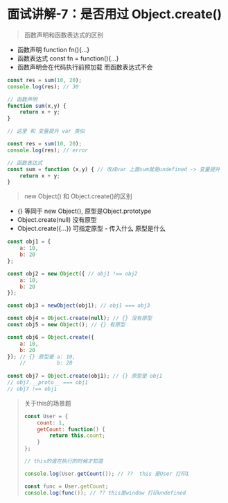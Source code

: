 # 面试讲解-7：是否用过 Object.create\(\)

> 函数声明和函数表达式的区别

* 函数声明 function fn\(\){...}
* 函数表达式 const fn = function\(\){...}
* 函数声明会在代码执行前预加载 而函数表达式不会

```javascript
const res = sum(10, 20);
console.log(res); // 30

// 函数声明
function sum(x,y) {
    return x + y;
}

// 这里 和 变量提升 var 类似
```

```javascript
const res = sum(10, 20);
console.log(res); // error

// 函数表达式
const sum = function (x,y) { // 改成var 上面sum就是undefined -> 变量提升
    return x + y;
}
```

> new Object\(\) 和 Object.create\(\)的区别

* {} 等同于 new Object\(\), 原型是Object.prototype
* Object.create\(null\) 没有原型
* Object.create\({...}\) 可指定原型 - 传入什么 原型是什么

```javascript
const obj1 = {
    a: 10,
    b: 20
};

const obj2 = new Object({ // obj1 !== obj2
    a: 10,
    b: 20
});

const obj3 = newObject(obj1); // obj1 === obj3

const obj4 = Object.create(null); // {} 没有原型
const obj5 = new Object(); // {} 有原型

const obj6 = Object.create({
    a: 10,
    b: 20
}); // {} 原型是 a: 10,
    //          b: 20
    
const obj7 = Object.create(obj1); // {} 原型是 obj1
// obj7.__proto__ === obj1
// obj7 !== obj1
```

> 关于this的场景题
>
> ```javascript
> const User = {
>     count: 1,
>     getCount: function() {
>         return this.count;
>     }
> };
>
> // this的值在执行的时候才知道
>
> console.log(User.getCount()); // ??  this 是User 打印1
>
> const func = User.getCount;
> console.log(func()); // ?? this是window 打印undefined
> ```

